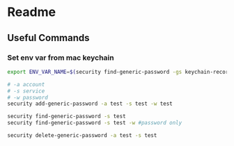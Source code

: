 # Readme

## Useful Commands

### Set env var from mac keychain

```bash
export ENV_VAR_NAME=$(security find-generic-password -gs keychain-record-name -w)

# -a account
# -s service
# -w password
security add-generic-password -a test -s test -w test

security find-generic-password -s test
security find-generic-password -s test -w #password only

security delete-generic-password -a test -s test
```
